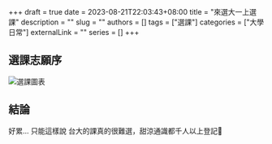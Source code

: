 +++ 
draft = true
date = 2023-08-21T22:03:43+08:00
title = "來選大一上選課"
description = ""
slug = ""
authors = []
tags = ["選課"]
categories = ["大學日常"]
externalLink = ""
series = []
+++

## 選課志願序

![選課圖表](/class_1.png)


## 結論

好累... 只能這樣說
台大的課真的很難選，甜涼通識都千人以上登記🫠